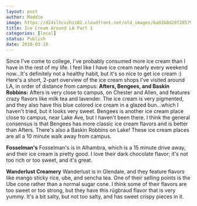 ```yaml
---
layout: post
author: Maddie
image: https://d24slhcvzhzz82.cloudfront.net/old_images/6a01b8d28f2857970c01b8d2dc260f970c-320wi.jpg
title: Ice Cream Around LA Part 1
categories: [local]
status: Publish
date: 2018-03-10
---
```


Since I've come to college, I've probably consumed more ice cream than I have in the rest of my life. I feel like I have ice cream nearly every weekend now...It's definitely not a healthy habit, but it's so nice to get ice cream :)
Here's a short, 2-part overview of the ice cream shops I've visited around LA, in order of distance from campus:
**Afters, Bengees, and Baskin Robbins:**
Afters is very close to campus, on Chester and Allen, and features crazy flavors like milk tea and lavender. The ice cream is very pigmented, and they also have this blue colored ice cream in a glazed bun...which I haven't tried, but it looks very sweet. Bengees is another ice cream place close to campus, near Lake Ave, but I haven't been there. I think the general consensus is that Bengees has more classic ice cream flavors and is better than Afters. There's also a Baskin Robbins on Lake! These ice cream places are all a 10 minute walk away from campus.

**Fosselman's**
Fosselman's is in Alhambra, which is a 15 minute drive away, and their ice cream is pretty good. I love their dark chocolate flavor; it's not too rich or too sweet, and it's great.

**Wanderlust Creamery**
Wanderlust is in Glendale, and they feature flavors like mango sticky rice, ube, and sencha tea. One of their selling points is the Ube cone rather than a normal sugar cone. I think some of their flavors are too sweet or too strong, but they have this rügbraud flavor that is very yummy. It's a bit salty, but not too salty, and has sweet crispy pieces in it.

